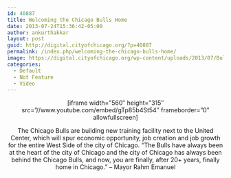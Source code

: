 ```yaml
---
id: 40887
title: Welcoming the Chicago Bulls Home
date: 2013-07-24T15:36:42-05:00
author: ankurthakkar
layout: post
guid: http://digital.cityofchicago.org/?p=40887
permalink: /index.php/welcoming-the-chicago-bulls-home/
image: https://digital.cityofchicago.org/wp-content/uploads/2013/07/BullsHome.png
categories:
  - Default
  - Not Feature
  - Video
---
```

<p style="text-align: center;">
  [iframe width=&#8221;560&#8243; height=&#8221;315&#8243; src=&#8221;//www.youtube.com/embed/gTp85b4St54&#8243; frameborder=&#8221;0&#8243; allowfullscreen]
</p>

<p style="text-align: center;">
  The Chicago Bulls are building new training facility next to the United Center, which will spur economic opportunity, job creation and job growth for the entire West Side of the city of Chicago. &#8220;The Bulls have always been at the heart of the city of Chicago and the city of Chicago has always been behind the Chicago Bulls, and now, you are finally, after 20+ years, finally home in Chicago.&#8221; &#8211; Mayor Rahm Emanuel
</p>
